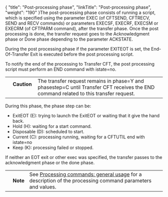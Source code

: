 {
    "title": "Post-processing phase",
    "linkTitle": "Post-processing phase",
    "weight": "190"
}The post-processing phase consists of running a script, which is specified using the parameter EXEC (of CFTSEND, CFTRECV, SEND and RECV commands) or parameters EXECSF, EXECRF, EXECSM or EXECRM (of CFTPARM command), after the transfer phase. Once the post processing is done, the transfer request goes to the Acknowledgment phase or Done phase depending to the parameter ACKSTATE.

During the post processing phase if the parameter EXITEOT is set, the End-Of-Transfer Exit is executed before the post processing script.

To notify the end of the processing to Transfer CFT, the post processing script must perform an END command with istate=no.

<table>
   <tbody>
      <tr>
         <td>         </td>
         <td><span><strong>Caution  </strong></span>         </td>
         <td>The transfer request remains in phase=Y and phasestep=C until Transfer CFT receives the END command related to this transfer request.         </td>
      </tr>
   </tbody>
</table>

During this phase, the phase step can be:

-   ExitEOT (E): trying to launch the ExitEOT or waiting that it give the hand back.
-   Hold (H): waiting for a start command.
-   Disposable (D): scheduled to start.
-   Current (C): processing running, waiting for a CFTUTIL end with istate=no
-   Keep (K): processing failed or stopped.

If neither an EOT exit or other exec was specified, the transfer passes to the acknowledgment phase or the done phase.

<table>
   <tbody>
      <tr>
         <td>         </td>
         <td><span><strong>Note</strong></span>         </td>
         <td>See <a href="../../about_transfer_processing/proc_commands">Processing commands: general usage</a> for a description of the processing command parameters and values.         </td>
      </tr>
   </tbody>
</table>
